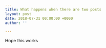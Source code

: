```yaml
---
title: What happens when there are two posts
layout: post
date: 2018-07-31 00:00:00 +0000
author: ''

---
```

Hope this works